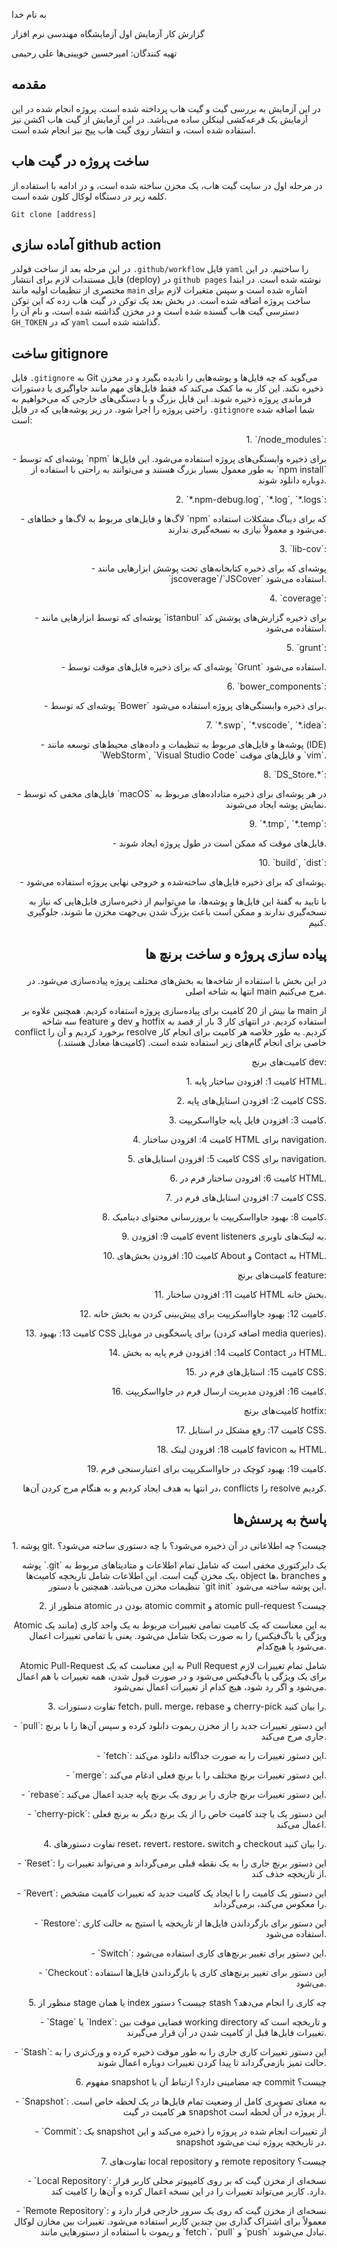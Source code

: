به نام خدا

گزارش کار آزمایش اول آزمایشگاه مهندسی نرم افزار

تهیه کنندگان:
امیرحسین خویینی‌ها
علی رحیمی

## مقدمه
در این آزمایش به بررسی گیت و گیت هاب پرداخته شده است. پروژه انجام شده در این آزمایش یک قرعه‌کشی لینکلن ساده می‌باشد. در این آزمایش از گیت هاب اکشن نیز استفاده شده است، و انتشار روی گیت هاب پیج نیز انجام شده است.

## ساخت پروژه در گیت هاب
در مرحله اول در سایت گیت هاب، یک مخزن ساخته شده است، و در ادامه با استفاده از کلمه زیر در دستگاه لوکال کلون شده است.

`Git clone [address]`

## آماده سازی github action
در این مرحله بعد از ساخت فولدر `.github/workflow` فایل `yaml` را ساختیم. در این فایل مستندات لازم برای انتشار (deploy) در `github pages` نوشته شده است. در ابتدا مختصری از تنظیمات اولیه مانند `main` اشاره شده است و سپس متغیرات لازم برای ساخت پروژه اضافه شده است. در بخش بعد یک توکن در گیت هاب زده که این توکن دسترسی گیت هاب گسنده شده است و در مخزن گذاشته شده است، و نام آن را `GH_TOKEN`  که در `yaml` گذاشته شده است.

## ساخت gitignore
فایل `.gitignore` به Git می‌گوید که چه فایل‌ها و پوشه‌هایی را نادیده بگیرد و در مخزن ذخیره نکند. این کار به ما کمک می‌کند که فقط فایل‌های مهم مانند جاواگیری یا دستورات فرماندی پروژه ذخیره شوند. این فایل بزرگ و با دستگی‌های خارجی که می‌خواهیم به راحتی پروژه را اجرا شود. در زیر پوشه‌هایی که در فایل `.gitignore` شما اضافه شده است:


<p align="right">1. `/node_modules`:</p>
<p align="right">- پوشه‌ای که توسط `npm` برای ذخیره وابستگی‌های پروژه استفاده می‌شود. این فایل‌ها به طور معمول بسیار بزرگ هستند و می‌توانند به راحتی با استفاده از `npm install` دوباره دانلود شوند.</p>

<p align="right">2. `*.npm-debug.log`, `*.log`, `*.logs`:</p>
<p align="right">- لاگ‌ها و فایل‌های مربوط به لاگ‌ها و خطاهای `npm` که برای دیباگ مشکلات استفاده می‌شود و معمولاً نیازی به نسخه‌گیری ندارند.</p>

<p align="right">3. `lib-cov`:</p>
<p align="right">- پوشه‌ای که برای ذخیره کتابخانه‌های تحت پوشش ابزارهایی مانند `jscoverage`/`JSCover` استفاده می‌شود.</p>

<p align="right">4. `coverage`:</p>
<p align="right">- پوشه‌ای که توسط ابزارهایی مانند `istanbul` برای ذخیره گزارش‌های پوشش کد استفاده می‌شود.</p>

<p align="right">5. `grunt`:</p>
<p align="right">- پوشه‌ای که برای ذخیره فایل‌های موقت توسط `Grunt` استفاده می‌شود.</p>

<p align="right">6. `bower_components`:</p>
<p align="right">- پوشه‌ای که توسط `Bower` برای ذخیره وابستگی‌های پروژه استفاده می‌شود.</p>

<p align="right">7. `*.swp`, `*.vscode`, `*.idea`:</p>
<p align="right">- پوشه‌ها و فایل‌های مربوط به تنظیمات و داده‌های محیط‌های توسعه مانند (IDE) `WebStorm`, `Visual Studio Code` و فایل‌های موقت `vim`.</p>

<p align="right">8. `DS_Store.*`:</p>
<p align="right">- فایل‌های مخفی که توسط `macOS` در هر پوشه‌ای برای ذخیره متاداده‌های مربوط به نمایش پوشه ایجاد می‌شوند.</p>

<p align="right">9. `*.tmp`, `*.temp`:</p>
<p align="right">- فایل‌های موقت که ممکن است در طول پروژه ایجاد شوند.</p>

<p align="right">10. `build`, `dist`:</p>
<p align="right">- پوشه‌ای که برای ذخیره فایل‌های ساخته‌شده و خروجی نهایی پروژه استفاده می‌شود.</p>


<p align="right">
با تایید به گفنهٔ این فایل‌ها و پوشه‌ها، ما می‌توانیم از ذخیره‌سازی فایل‌هایی که نیاز به نسخه‌گیری ندارند و ممکن است باعث بزرگ شدن بی‌جهت مخزن ما شوند، جلوگیری کنیم.
</p>

## <p align="right">پیاده سازی پروژه و ساخت برنچ ها</p>
<p align="right">
در این بخش با استفاده از شاخه‌ها به بخش‌های مختلف پروژه پیاده‌سازی می‌شود. در انتها به شاخه اصلی main مرج می‌کنیم.
</p>
<p align="right">
ما بیش از 20 کامیت برای پیاده‌سازی پروژه استفاده کردیم. همچنین علاوه بر main از سه شاخه feature و dev و hotfix استفاده کردیم. در انتهای کار 3 بار از قصد به conflict برخورد کردیم و آن را resolve کردیم. به طور خلاصه هر کامیت برای انجام کار خاصی برای انجام گام‌های زیر استفاده شده است. (کامیت‌ها معادل هستند.)
</p>

<p align="right">
کامیت‌های برنچ dev:
</p>

<p align="right">1. کامیت 1: افزودن ساختار پایه HTML.</p>
<p align="right">2. کامیت 2: افزودن استایل‌های پایه CSS.</p>
<p align="right">3. کامیت 3: افزودن فایل پایه جاوااسکریپت.</p>
<p align="right">4. کامیت 4: افزودن ساختار HTML برای navigation.</p>
<p align="right">5. کامیت 5: افزودن استایل‌های CSS برای navigation.</p>
<p align="right">6. کامیت 6: افزودن ساختار فرم در HTML.</p>
<p align="right">7. کامیت 7: افزودن استایل‌های فرم در CSS.</p>
<p align="right">8. کامیت 8: بهبود جاوااسکریپت با بروزرسانی محتوای دینامیک.</p>
<p align="right">9. کامیت 9: افزودن event listeners به لینک‌های ناوبری.</p>
<p align="right">10. کامیت 10: افزودن بخش‌های About و Contact به HTML.</p>

<p align="right">کامیت‌های برنچ feature:</p>

<p align="right">11. کامیت 11: افزودن ساختار HTML بخش خانه.</p>
<p align="right">12. کامیت 12: بهبود جاوااسکریپت برای پیش‌بینی کردن به بخش خانه.</p>
<p align="right">13. کامیت 13: بهبود CSS برای پاسخگویی در موبایل (اضافه کردن media queries).</p>
<p align="right">14. کامیت 14: افزودن فرم پایه به بخش Contact در HTML.</p>
<p align="right">15. کامیت 15: استایل‌های فرم در CSS.</p>
<p align="right">16. کامیت 16: افزودن مدیریت ارسال فرم در جاوااسکریپت.</p>


<p align="right">کامیت‌های برنچ hotfix:</p>

<p align="right">17. کامیت 17: رفع مشکل در استایل CSS.</p>
<p align="right">18. کامیت 18: افزودن لینک favicon به HTML.</p>
<p align="right">19. کامیت 19: بهبود کوچک در جاوااسکریپت برای اعتبارسنجی فرم.</p>
<p align="right">در انتها به هدف ایجاد کردیم و به هنگام مرج کردن آن‌ها، conflicts را resolve کردیم.</p>

## <p align="right">پاسخ به پرسش‌ها</p>

<p align="right">1. پوشه git. چیست؟ چه اطلاعاتی در آن ذخیره می‌شود؟ با چه دستوری ساخته می‌شود؟</p>
<p align="right">پوشه `.git` یک دایرکتوری مخفی است که شامل تمام اطلاعات و متادیتاهای مربوط به یک مخزن گیت است. این اطلاعات شامل تاریخچه کامیت‌ها، object ها، branches و تنظیمات مخزن می‌باشد. همچنین با دستور `git init` این پوشه ساخته می‌شود.</p>

<p align="right">2. منظور از atomic بودن در atomic commit و atomic pull-request چیست؟</p>
<p align="right">Atomic به این معناست که یک کامیت تمامی تغییرات مربوط به یک واحد کاری (مانند یک ویژگی یا باگ‌فیکس) را به صورت یکجا شامل می‌شود. یعنی با تمامی تغییرات اعمال می‌شود یا هیچ‌کدام.</p>
<p align="right">Atomic Pull-Request به این معناست که یک Pull Request شامل تمام تغییرات لازم برای یک ویژگی یا باگ‌فیکس می‌شود و در صورت قبول شدن، همه تغییرات با هم اعمال می‌شود و اگر رد شود، هیچ کدام از تغییرات اعمال نمی‌شود.</p>

<p align="right">3. تفاوت دستورات fetch، pull، merge، rebase و cherry-pick را بیان کنید.</p>

<p align="right">- `pull`: این دستور تغییرات جدید را از مخزن ریموت دانلود کرده و سپس آن‌ها را با برنچ جاری مرج می‌کند.</p>
<p align="right">- `fetch`: این دستور تغییرات را به صورت جداگانه دانلود می‌کند.</p>
<p align="right">- `merge`: این دستور تغییرات برنچ مختلف را با برنچ فعلی ادغام می‌کند.</p>
<p align="right">- `rebase`: این دستور تغییرات برنچ جاری را بر روی یک برنچ پایه جدید اعمال می‌کند.</p>
<p align="right">- `cherry-pick`: این دستور یک یا چند کامیت خاص را از یک برنچ دیگر به برنچ فعلی اعمال می‌کند.</p>

<p align="right">4. تفاوت دستورهای reset، revert، restore، switch و checkout را بیان کنید.</p>

<p align="right">- `Reset`: این دستور برنچ جاری را به یک نقطه قبلی برمی‌گرداند و می‌تواند تغییرات را از تاریخچه حذف کند.</p>
<p align="right">- `Revert`: این دستور یک کامیت را با ایجاد یک کامیت جدید که تغییرات کامیت مشخص را معکوس می‌کند، برمی‌گرداند.</p>
<p align="right">- `Restore`: این دستور برای بازگرداندن فایل‌ها از تاریخچه یا استیج به حالت کاری استفاده می‌شود.</p>
<p align="right">- `Switch`: این دستور برای تغییر برنچ‌های کاری استفاده می‌شود.</p>
<p align="right">- `Checkout`: این دستور برای تغییر برنچ‌های کاری یا بازگرداندن فایل‌ها استفاده می‌شود.</p>

<p align="right">5. منظور از stage یا همان index چیست؟ دستور stash چه کاری را انجام می‌دهد؟</p>

<p align="right">- `Stage` یا `Index`: فضایی موقت بین working directory و تاریخچه است که تغییرات فایل‌ها قبل از کامیت شدن در آن قرار می‌گیرند.</p>
<p align="right">- `Stash`: این دستور تغییرات کاری جاری را به طور موقت ذخیره کرده و ورک‌تری را به حالت تمیز بازمی‌گرداند تا پیدا کردن تغییرات دوباره اعمال شوند.</p>

<p align="right">6. مفهوم snapshot چه مضامینی دارد؟ ارتباط آن با commit چیست؟</p>

<p align="right">- `Snapshot`: به معنای تصویری کامل از وضعیت تمام فایل‌ها در یک لحظه خاص است. هر کامیت در گیت snapshot از پروژه در آن لحظه است.</p>
<p align="right">- `Commit`: یک snapshot از تغییرات انجام شده در پروژه را ذخیره می‌کند و این snapshot در تاریخچه پروژه ثبت می‌شود.</p>

<p align="right">7. تفاوت‌های local repository و remote repository چیست؟</p>

<p align="right">- `Local Repository`: نسخه‌ای از مخزن گیت که بر روی کامپیوتر محلی کاربر قرار دارد. کاربر می‌تواند تغییرات را در این نسخه اعمال کرده و آن‌ها را کامیت کند.</p>
<p align="right">- `Remote Repository`: نسخه‌ای از مخزن گیت که روی یک سرور خارجی قرار دارد و معمولاً برای اشتراک گذاری بین چندین کاربر استفاده می‌شود. تغییرات بین مخازن لوکال و ریموت با استفاده از دستورهایی مانند `fetch`، `pull` و `push` تبادل می‌شوند.</p>
